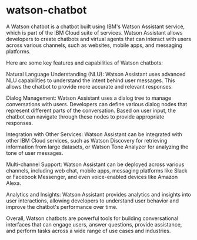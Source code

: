 # watson-chatbot
A Watson chatbot is a chatbot built using IBM's Watson Assistant service, which is part of the IBM Cloud suite of services. Watson Assistant allows developers to create chatbots and virtual agents that can interact with users across various channels, such as websites, mobile apps, and messaging platforms.

Here are some key features and capabilities of Watson chatbots:

Natural Language Understanding (NLU): Watson Assistant uses advanced NLU capabilities to understand the intent behind user messages. This allows the chatbot to provide more accurate and relevant responses.

Dialog Management: Watson Assistant uses a dialog tree to manage conversations with users. Developers can define various dialog nodes that represent different parts of the conversation. Based on user input, the chatbot can navigate through these nodes to provide appropriate responses.

Integration with Other Services: Watson Assistant can be integrated with other IBM Cloud services, such as Watson Discovery for retrieving information from large datasets, or Watson Tone Analyzer for analyzing the tone of user messages.

Multi-channel Support: Watson Assistant can be deployed across various channels, including web chat, mobile apps, messaging platforms like Slack or Facebook Messenger, and even voice-enabled devices like Amazon Alexa.

Analytics and Insights: Watson Assistant provides analytics and insights into user interactions, allowing developers to understand user behavior and improve the chatbot's performance over time.

Overall, Watson chatbots are powerful tools for building conversational interfaces that can engage users, answer questions, provide assistance, and perform tasks across a wide range of use cases and industries.
